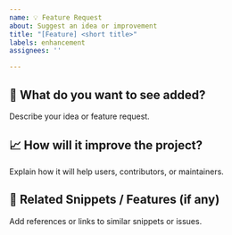 ```yaml
---
name: 💡 Feature Request
about: Suggest an idea or improvement
title: "[Feature] <short title>"
labels: enhancement
assignees: ''

---
```


## 🧠 What do you want to see added?

Describe your idea or feature request.

## 📈 How will it improve the project?

Explain how it will help users, contributors, or maintainers.

## 🔗 Related Snippets / Features (if any)

Add references or links to similar snippets or issues.